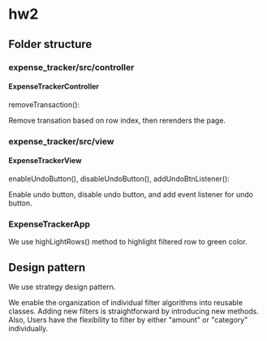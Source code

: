 # hw2

## Folder structure

### expense_tracker/src/controller

#### ExpenseTrackerController

removeTransaction():

Remove transation based on row index, then rerenders the page.

### expense_tracker/src/view

#### ExpenseTrackerView

enableUndoButton(), disableUndoButton(), addUndoBtnListener():

Enable undo button, disable undo button, and add event listener for undo button.


### ExpenseTrackerApp

We use highLightRows() method to highlight filtered row to green color.

## Design pattern

We use strategy design pattern.

We enable the organization of individual filter algorithms into reusable classes. Adding new filters is straightforward by introducing new methods. Also, Users have the flexibility to filter by either "amount" or "category" individually.

